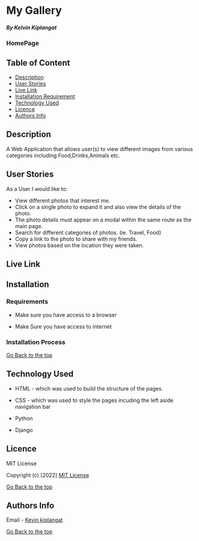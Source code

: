 # My Gallery

##### By Kelvin Kiplangat

### HomePage

## Table of Content

+ [Description](#description)
+ [User Stories](#user-stories)
+ [Live Link](#live-link)
+ [Installation Requirement](#Installation)
+ [Technology Used](#technology-used)
+ [Licence](#licence)
+ [Authors Info](#author-Info)

## Description
<P> A Web Application that allows user(s) to view different images from various categories including Food,Drinks,Animals etc. </p>

## User Stories
<P>As a User I would like to:</p>

* View different photos that interest me.
* Click on a single photo to expand it and also view the details of the photo. 
* The photo details must appear on a modal within the same route as the main page.
* Search for different categories of photos. (ie. Travel, Food)
* Copy a link to the photo to share with my friends.
* View photos based on the location they were taken.

## Live Link

## Installation

### Requirements

* Make sure you have access to a browser

* Make Sure you have access to internet

### Installation Process

[Go Back to the top](#my-gallery)

## Technology Used
* HTML - which was used to build the structure of the pages.

* CSS - which was used to style the pages incuding the left aside navigation bar

* Python 

* Django

## Licence

MIT License

Copyright (c) [2022] [MIT License](LICENCE)

[Go Back to the top](#my-gallery)

## Authors Info

Email - [Kevin kiplangat](kelvinkipla@gmail.com)

[Go Back to the top](#my-gallery)
